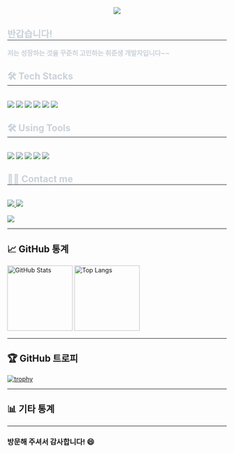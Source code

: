 <div align="center">
    <img src="https://capsule-render.vercel.app/api?type=waving&color=gradient&height=180&text=Hello%20World%20👋%20I'm%20Dong-Gun&animation=&fontColor=000000&fontSize=60" />
</div>
<div style="text-align: left;">
    <h2 style="border-bottom: 1px solid #21262d; color: #c9d1d9;"> 반갑습니다! </h2>
    <div style="font-weight: 700; font-size: 15px; text-align: left; color: #c9d1d9;"> 저는 성장하는 것을 꾸준히 고민하는 취준생 개발자입니다~~ </div>
</div>

<div style="text-align: left;">
    <h2 style="border-bottom: 1px solid #21262d; color: #c9d1d9;"> 🛠️ Tech Stacks </h2> <br>
    <div style="margin: ; text-align: left;">
        <img src="https://img.shields.io/badge/Java-007396?style=for-the-badge&logo=Java&logoColor=white">
        <img src="https://img.shields.io/badge/HTML5-E34F26?style=for-the-badge&logo=HTML5&logoColor=white">
        <img src="https://img.shields.io/badge/Javascript-F7DF1E?style=for-the-badge&logo=Javascript&logoColor=white">
        <img src="https://img.shields.io/badge/Python-3776AB?style=for-the-badge&logo=Python&logoColor=white">
        <img src="https://img.shields.io/badge/Spring Boot-6DB33F?style=for-the-badge&logo=Spring Boot&logoColor=white">
        <img src="https://img.shields.io/badge/Oracle-F80000?style=for-the-badge&logo=Oracle&logoColor=white">
    </div>
</div>

<div style="text-align: left;">
    <h2 style="border-bottom: 1px solid #21262d; color: #c9d1d9;"> 🛠️ Using Tools </h2> <br>
    <div style="margin: ; text-align: left;">
        <img src="https://img.shields.io/badge/Docker-2496ED?style=for-the-badge&logo=Docker&logoColor=white">
        <img src="https://img.shields.io/badge/Git-F05032?style=for-the-badge&logo=Git&logoColor=white">
        <img src="https://img.shields.io/badge/Github-181717?style=for-the-badge&logo=Github&logoColor=white">
        <img src="https://img.shields.io/badge/VS Code-007ACC?style=for-the-badge&logo=Visual Studio Code&logoColor=white">
        <img src="https://img.shields.io/badge/IntelliJ IDEA-000000?style=for-the-badge&logo=IntelliJ IDEA&logoColor=white">
    </div>
</div>

<div style="text-align: left;">
    <h2 style="border-bottom: 1px solid #21262d; color: #c9d1d9;"> 🧑‍💻 Contact me </h2> <br>
    <div style="text-align: left;">
        <a href=https://www.instagram.com/k_d.gun/> <img src="https://img.shields.io/badge/Instagram-E4405F?style=for-the-badge&logo=Instagram&logoColor=white&link=https://www.instagram.com/k_d.gun/"> </a>
        <a href=mailto:a01021290607@gmail.com> <img src="https://img.shields.io/badge/Gmail-EA4335?style=for-the-badge&logo=Gmail&logoColor=white&link=mailto:a01021290607@gmail.com"> </a>
    </div> <br>
    <div style="text-align: left;">
        <a href="https://hits.seeyoufarm.com"> <img src="https://hits.seeyoufarm.com/api/count/incr/badge.svg?url=https%3A%2F%2Fgithub.com%2Fking-dong-gun%2F&count_bg=%23000000&title_bg=%23000000&icon=github.svg&icon_color=%23FFFFFF&title=GitHub&edge_flat=false"/></a>
    </div>
</div>
</div>

---

## 📈 GitHub 통계
<div>
  <img height="150em" src="https://github-readme-stats.vercel.app/api?username=king-dong-gun&show_icons=true&theme=dracula" alt="GitHub Stats"/>
  <img height="150em" src="https://github-readme-stats.vercel.app/api/top-langs/?username=king-dong-gun&layout=compact&theme=dracula" alt="Top Langs"/>
</div>

---

## 🏆 GitHub 트로피
[![trophy](https://github-profile-trophy.vercel.app/?username=king-dong-gun&theme=dracula)](https://github.com/ryo-ma/github-profile-trophy)

---

## 📊 기타 통계

---

### 방문해 주셔서 감사합니다! 😄

<!---
king-dong-gun/king-dong-gun is a ✨ special ✨ repository because its `README.md` (this file) appears on your GitHub profile.
You can click the Preview link to take a look at your changes.
—>
